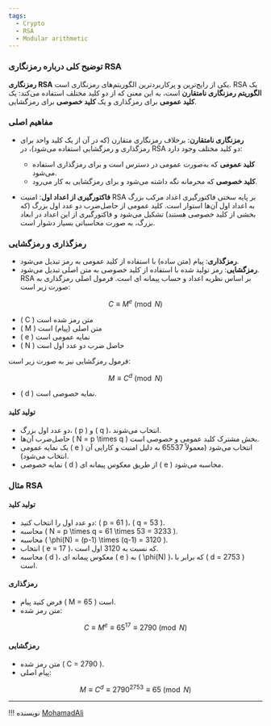 ```yaml
---
tags:
  - Crypto
  - RSA
  - Modular arithmetic
---
```


### توضیح کلی درباره رمزنگاری RSA

**رمزنگاری RSA** یکی از رایج‌ترین و پرکاربردترین الگوریتم‌های رمزنگاری است. RSA یک **الگوریتم رمزنگاری نامتقارن** است، به این معنی که از دو کلید مختلف استفاده می‌کند: یک **کلید عمومی** برای رمزگذاری و یک **کلید خصوصی** برای رمزگشایی.

### مفاهیم اصلی

- **رمزنگاری نامتقارن**: برخلاف رمزنگاری متقارن (که در آن از یک کلید واحد برای رمزگذاری و رمزگشایی استفاده می‌شود)، در RSA دو کلید مختلف وجود دارد:
    - **کلید عمومی** که به‌صورت عمومی در دسترس است و برای رمزگذاری استفاده می‌شود.
    - **کلید خصوصی** که محرمانه نگه داشته می‌شود و برای رمزگشایی به کار می‌رود.
  
- **فاکتورگیری از اعداد اول**: امنیت RSA بر پایه سختی فاکتورگیری اعداد مرکب بزرگ به اعداد اول آن‌ها استوار است. کلید عمومی از حاصل‌ضرب دو عدد اول بزرگ (که بخشی از کلید خصوصی هستند) تشکیل می‌شود و فاکتورگیری از این اعداد در ابعاد بزرگ، به صورت محاسباتی بسیار دشوار است.


### رمزگذاری و رمزگشایی

- **رمزگذاری**: پیام (متن ساده) با استفاده از کلید عمومی به رمز تبدیل می‌شود.
- **رمزگشایی**: رمز تولید شده با استفاده از کلید خصوصی به متن اصلی تبدیل می‌شود. RSA بر اساس نظریه اعداد و حساب پیمانه ای است. فرمول اصلی رمزگذاری به صورت زیر است:
   

$$C \equiv M^e \pmod{N}$$

   - \( C \) متن رمز شده است
   - \( M \) متن اصلی (پیام) است
   - \( e \) نمایه عمومی است
   - \( N \) حاصل ضرب دو عدد اول است

   فرمول رمزگشایی نیز به صورت زیر است:

$$M \equiv C^d \pmod{N}$$

   - \( d \) نمایه خصوصی است.
   
#### تولید کلید

- دو عدد اول بزرگ، \( p \) و \( q \)، انتخاب می‌شوند.
- حاصل‌ضرب آن‌ها \( N = p \times q \) بخش مشترک کلید عمومی و خصوصی است.
- یک نمایه عمومی \( e \) انتخاب می‌شود (معمولاً 65537 به دلیل امنیت و کارایی آن انتخاب می‌شود).
- نمایه خصوصی \( d \) از طریق معکوس پیمانه ای \( e \) محاسبه می‌شود.

### مثال RSA

#### تولید کلید

- دو عدد اول را انتخاب کنید: \( p = 61 \)، \( q = 53 \).
- محاسبه \( N = p \times q = 61 \times 53 = 3233 \).
- محاسبه \( \phi(N) = (p-1) \times (q-1) = 3120 \).
- انتخاب \( e = 17 \)، که نسبت به 3120 اول است.
- محاسبه \( d \)، معکوس پیمانه ای \( e \) به \( \phi(N) \)، که برابر با \( d = 2753 \) است.

#### رمزگذاری

   - فرض کنید پیام \( M = 65 \) است.
   - متن رمز شده:

$$C \equiv M^e \equiv 65^{17} \equiv 2790 \pmod{N}$$

#### رمزگشایی

- متن رمز شده \( C = 2790 \).
- پیام اصلی:

$$M \equiv C^d \equiv 2790^{2753} \equiv 65 \pmod{N}$$

--- 

!!! نویسنده
    [MohamadAli](https://github.com/wh1te-r0s3)